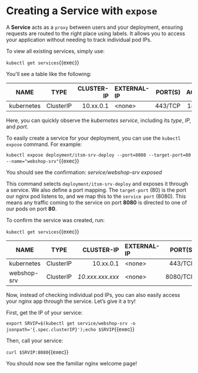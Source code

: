 # Creating a Service with `expose`

A **Service** acts as a `proxy` between users and your deployment, ensuring requests are routed to the right place using labels. It allows you to access your application without needing to track individual pod IPs.

To view all existing services, simply use:

`kubectl get services`{{exec}}

You'll see a table like the following:

| NAME        |     TYPE    | CLUSTER-IP  | EXTERNAL-IP | PORT(S)  | AGE | 
| ----------- |:-----------:| -----------:| :-----------| --------:| ---:|
| kubernetes  |  ClusterIP  |  10.xx.0.1  | \<none\>    |  443/TCP | 18d |

Here, you can quickly observe the *kubernetes service*, including its *type*, *IP*, and *port*.

To easily create a service for your deployment, you can use the `kubectl expose` command. For example:

`kubectl expose deployment/itsm-srv-deploy --port=8080 --target-port=80 --name="webshop-srv"`{{exec}}

You should see the confirmation: *service/webshop-srv exposed*

This command selects `deployment/itsm-srv-deploy` and exposes it through a service. We also define a port mapping. The `target-port` (80) is the port our nginx pod listens to, and we map this to the `service port` (8080). This means any traffic coming to the service on port **8080** is directed to one of our pods on port **80**.

To confirm the service was created, run:

`kubectl get services`{{exec}}

| NAME        |     TYPE    | CLUSTER-IP  | EXTERNAL-IP | PORT(S)  | AGE | 
| ----------- |:-----------:| -----------:| :-----------| --------:| ---:|
| kubernetes  |  ClusterIP  |  10.xx.0.1  | \<none\>           |  443/TCP | 18d |
| webshop-srv  |  ClusterIP  |  *10.xxx.xxx.xxx*  | \<none\>   |  8080/TCP | 8s |

Now, instead of checking individual pod IPs, you can also easily access your nginx app through the service. Let’s give it a try!

First, get the IP of your service:

`export SRVIP=$(kubectl get service/webshop-srv -o jsonpath='{.spec.clusterIP}');echo $SRVIP`{{exec}}

Then, call your service:

`curl $SRVIP:8080`{{exec}}

You should now see the familiar nginx welcome page!